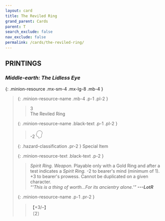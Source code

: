 ```yaml
---
layout: card
title: The Reviled Ring
grand_parent: Cards
parent: T
search_exclude: false
nav_exclude: false
permalink: /cards/the-reviled-ring/
---
```


## PRINTINGS


### _Middle-earth: The Lidless Eye_

{: .minion-resource .mx-sm-4 .mx-lg-8 .mb-4 }
> {: .minion-resource-name .mb-4 .p-1 .pl-2 }
> > <div class="hazard-mp">3</div>
> > <div class="card-name">The Reviled Ring</div>
>
> {: .minion-resource-name .black-text .p-1 .pl-2 }
> > -2 ![](/assets/images/mind.svg)
>
> {: .hazard-classification .pr-2 }
> Special Item
>
> {: .minion-resource-text .black-text .p-2 }
> > _Spirit Ring._ _Weapon._ Playable only with a Gold Ring and after a test indicates a _Spirit Ring._ -2 to bearer's mind (minimum of 1). +3 to bearer's prowess. Cannot be duplicated on a given character. <br>_“‘This is a thing of worth...For its ancientry alone.’”_ ***---&#65279;LotR*** 
> 
> {: .minion-resource-name .p-1 .pr-2 }
> > <div class="card-shield">【+3/&ndash;】</div>
> > <div class="card-corruption-white">〔2〕</div>
